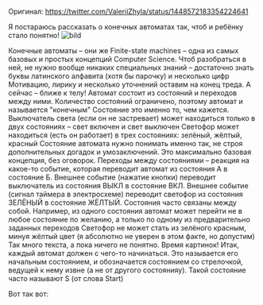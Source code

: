 Оригинал: https://twitter.com/ValeriiZhyla/status/1448572183354224641

Я постараюсь рассказать о конечных автоматах так, чтоб и ребёнку стало понятно!
![bild](./ressouces/fsm1.png)

Конечные автоматы – они же Finite-state machines – одна из самых базовых и простых концепций Computer Science. Чтоб разобраться в ней, не нужно вообще никаких специальных знаний – достаточно знать буквы латинского алфавита (хотя бы парочку) и несколько цифр
Мотивацию, лирику и несколько уточнений оставим на конец треда. А сейчас – ближе к телу!
Автомат состоит из состояний и переходов между ними. Количество состояний ограничено, поэтому автомат и называется "конечным"
Состояние это именно то, чем кажется. Выключатель света (если он не застревает) может находиться только в двух состояниях – свет включен и свет выключен
Светофор может находиться (есть он работает) в трех состояниях: зелёный, жёлтый, красный
Состояние автомата нужно понимать именно так, не строя дополнительных догадок и умозаключений. Это максимально базовая концепция, без оговорок.
Переходы между состояниями – реакция на какое-то событие, которая переводит автомат из состояния А в состояние Б. Внешнее событие (нажатие кнопки) переводит выключатель из состояния ВЫКЛ в состояние ВКЛ.
Внешнее событие (сигнал таймера в электросхеме) переводит светофор из состояния ЗЕЛЁНЫЙ в состояние ЖЁЛТЫЙ.
Состояния часто связаны между собой. Например, из одного состояния автомат может перейти не в любое состояние по желанию, а только по одному из предварительно заданных переходов
Светофор не может стать из зелёного красным, минуя жёлтый цвет (я абсолютно не уверен в этом факте, но допустим)
Так много текста, а пока ничего не понятно. Время картинок!
Итак, каждый автомат должен с чего-то начинаться. Это называется его начальным состоянием, и обозначается состоянием со стрелочкой, ведущей к нему извне (а не от другого состоянияу).
Такой состояние часто называют S (от слова Start)

Вот так вот: 